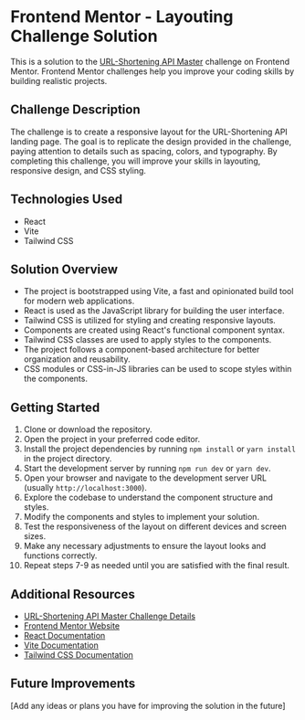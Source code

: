 # Frontend Mentor - Layouting Challenge Solution

This is a solution to the [URL-Shortening API Master](https://www.frontendmentor.io/challenges/url-shortening-api-landing-page-2ce3ob-G) challenge on Frontend Mentor. Frontend Mentor challenges help you improve your coding skills by building realistic projects.

## Challenge Description

The challenge is to create a responsive layout for the URL-Shortening API landing page. The goal is to replicate the design provided in the challenge, paying attention to details such as spacing, colors, and typography. By completing this challenge, you will improve your skills in layouting, responsive design, and CSS styling.

## Technologies Used

- React
- Vite
- Tailwind CSS

## Solution Overview

- The project is bootstrapped using Vite, a fast and opinionated build tool for modern web applications.
- React is used as the JavaScript library for building the user interface.
- Tailwind CSS is utilized for styling and creating responsive layouts.
- Components are created using React's functional component syntax.
- Tailwind CSS classes are used to apply styles to the components.
- The project follows a component-based architecture for better organization and reusability.
- CSS modules or CSS-in-JS libraries can be used to scope styles within the components.

## Getting Started

1. Clone or download the repository.
2. Open the project in your preferred code editor.
3. Install the project dependencies by running `npm install` or `yarn install` in the project directory.
4. Start the development server by running `npm run dev` or `yarn dev`.
5. Open your browser and navigate to the development server URL (usually `http://localhost:3000`).
6. Explore the codebase to understand the component structure and styles.
7. Modify the components and styles to implement your solution.
8. Test the responsiveness of the layout on different devices and screen sizes.
9. Make any necessary adjustments to ensure the layout looks and functions correctly.
10. Repeat steps 7-9 as needed until you are satisfied with the final result.

## Additional Resources

- [URL-Shortening API Master Challenge Details](https://www.frontendmentor.io/challenges/url-shortening-api-landing-page-2ce3ob-G)
- [Frontend Mentor Website](https://www.frontendmentor.io/)
- [React Documentation](https://reactjs.org/)
- [Vite Documentation](https://vitejs.dev/)
- [Tailwind CSS Documentation](https://tailwindcss.com/)

## Future Improvements

[Add any ideas or plans you have for improving the solution in the future]

